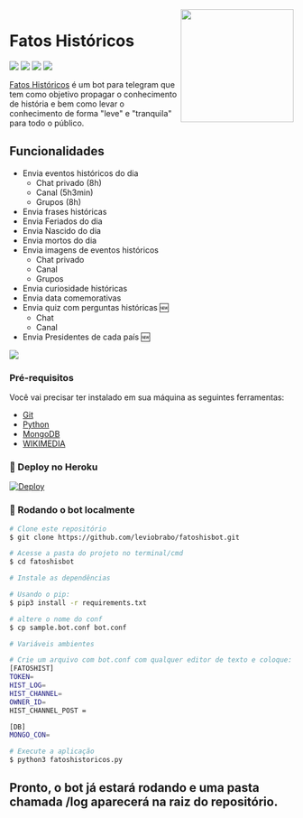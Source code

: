 ﻿<img src="https://i.imgur.com/OQKrs8P.jpeg" align="right" width="200" height="200"/>

# Fatos Históricos

[![](https://img.shields.io/badge/Site-História-blue)](https://www.historiadodia.com/)
[![](https://img.shields.io/badge/Telegram-@fatoshistbot-blue)](https://t.me/fatoshistbot)
[![](https://img.shields.io/badge/Suporte-@kylorensbot-1b2069)](https://t.me/kylorensbot)
[![](https://img.shields.io/badge/Telegram-@HojeNaHistoria-red)](https://t.me/historia_br)

[Fatos Históricos](https://t.me/historia_br) é um bot para telegram que tem como objetivo propagar o conhecimento de história e bem como levar o conhecimento de forma "leve" e "tranquila" para todo o público.

## Funcionalidades

-   Envia eventos históricos do dia
    -   Chat privado (8h)
    -   Canal (5h3min)
    -   Grupos (8h)
-   Envia frases históricas
-   Envia Feriados do dia
-   Envia Nascido do dia
-   Envia mortos do dia
-   Envia imagens de eventos históricos
    -   Chat privado
    -   Canal
    -   Grupos
-   Envia curiosidade históricas
-   Envia data comemorativas
-   Envia quiz com perguntas históricas 🆕
    -   Chat
    -   Canal
-   Envia Presidentes de cada país 🆕

[![](https://i.imgur.com/MzZuN3G.jpeg)](#)

### Pré-requisitos

Você vai precisar ter instalado em sua máquina as seguintes ferramentas:

-   [Git](https://git-scm.com)
-   [Python](https://www.python.org/)
-   [MongoDB](https://cloud.mongodb.com/)
-   [WIKIMEDIA](https://api.wikimedia.org/wiki/Feed_API/Reference/On_this_day)

### 🤖 Deploy no Heroku

[![Deploy](https://www.herokucdn.com/deploy/button.svg)](https://heroku.com/deploy)

### 🤖 Rodando o bot localmente

```bash
# Clone este repositório
$ git clone https://github.com/leviobrabo/fatoshisbot.git

# Acesse a pasta do projeto no terminal/cmd
$ cd fatoshisbot

# Instale as dependências

# Usando o pip:
$ pip3 install -r requirements.txt

# altere o nome do conf
$ cp sample.bot.conf bot.conf

# Variáveis ambientes

# Crie um arquivo com bot.conf com qualquer editor de texto e coloque:
[FATOSHIST]
TOKEN=
HIST_LOG=
HIST_CHANNEL=
OWNER_ID=
HIST_CHANNEL_POST =

[DB]
MONGO_CON=

# Execute a aplicação
$ python3 fatoshistoricos.py

```

## Pronto, o bot já estará rodando e uma pasta chamada /log aparecerá na raiz do repositório.
